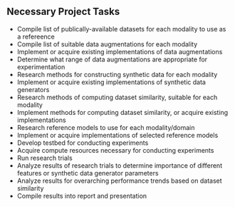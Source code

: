 ## Necessary Project Tasks

- Compile list of publically-available datasets for each modality to use as a refereence
- Compile list of suitable data augmentations for each modality
- Implement or acquire existing implementations of data augmentations
- Determine what range of data augmentations are appropriate for experimentation
- Research methods for constructing synthetic data for each modality
- Implement or acquire existing implementations of synthetic data generators
- Research methods of computing dataset similarity, suitable for each modality
- Implement methods for computing dataset similarity, or acquire existing implementations
- Research reference models to use for each modality/domain
- Implement or acquire implementations of selected reference models
- Develop testbed for conducting experiments
- Acquire compute resources necessary for conducting experiments
- Run research trials
- Analyze results of research trials to determine importance of different features or synthetic data generator parameters
- Analyze results for overarching performance trends based on dataset similarity
- Compile results into report and presentation

